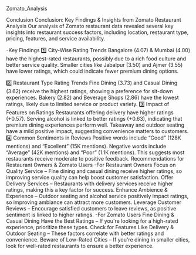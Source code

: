 Zomato_Analysis

Conclusion Conclusion: Key Findings & Insights from Zomato Restaurant Analysis Our analysis of Zomato restaurant data revealed several key insights into restaurant success factors, including location, restaurant type, pricing, features, and service availability.


-Key Findings
1️⃣ City-Wise Rating Trends Bangalore (4.07) & Mumbai (4.00) have the highest-rated restaurants, possibly due to a rich food culture and better service quality. Smaller cities like Jabalpur (3.50) and Ajmer (3.55) have lower ratings, which could indicate fewer premium dining options.


2️⃣ Restaurant Type Rating Trends Fine Dining (3.73) and Casual Dining (3.62) receive the highest ratings, showing a preference for sit-down experiences. Bakery (2.82) and Beverage Shops (2.86) have the lowest ratings, likely due to limited service or product variety.
3️⃣ Impact of Features on Ratings Restaurants offering delivery have higher ratings (+0.57). Serving alcohol is linked to better ratings (+0.63), indicating that premium dining experiences perform well. Takeaway and outdoor seating have a mild positive impact, suggesting convenience matters to customers.
4️⃣ Common Sentiments in Reviews Positive words include “Good” (128K mentions) and “Excellent” (15K mentions). Negative words include “Average” (42K mentions) and “Poor” (1.1K mentions). This suggests most restaurants receive moderate to positive feedback.
Recommendations for Restaurant Owners & Zomato Users -For Restaurant Owners
Focus on Quality Service – Fine dining and casual dining receive higher ratings, so improving service quality can help boost customer satisfaction.
Offer Delivery Services – Restaurants with delivery services receive higher ratings, making this a key factor for success.
Enhance Ambience & Experience – Outdoor seating and alcohol service positively impact ratings, so improving ambiance can attract more customers.
Leverage Customer Reviews – Encourage satisfied customers to leave reviews, as positive sentiment is linked to higher ratings.
-For Zomato Users
Fine Dining & Casual Dining Have the Best Ratings – If you're looking for a high-rated experience, prioritize these types.
Check for Features Like Delivery & Outdoor Seating – These factors correlate with better ratings and convenience.
Beware of Low-Rated Cities – If you're dining in smaller cities, look for well-rated restaurants to ensure a better experience.
